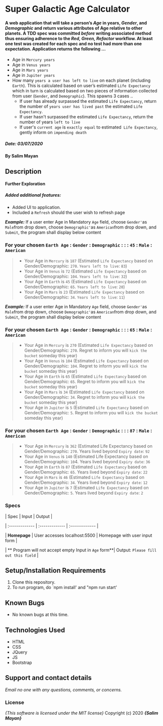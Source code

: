 # Super Galactic Age Calculator
#### A web application that will take a person’s _Age_ in years, _Gender_, and _Demographic_ and return various attributes of Age relative to other planets. A TDD spec was committed _before_ writing associated method thus ensuring adherence to the _Red, Green, Refactor_ workflow. At least one test was created for each spec and no test had more than one expectation. Application returns the following ...
-  Age in `Mercury years`
-  Age in `Venus years`
-  Age in `Mars years`
-  Age in `Jupiter years`
-  How many `years a user has left to live` on each planet (including `Earth`). This is calculated based on user’s estimated `Life Expectancy` which in turn is calculated based on two pieces of information collected from user (`Gender`, and `Demographic`). This spawns 3 cases ..
	- If user has already surpassed the estimated `Life Expectancy`, return the number of `years user has lived past` the estimated `Life Expectancy`.
	- If user hasn't surpassed the estimated `Life Expectancy`, return the number of years `left to live`
	- If user's `current age` is `exactly equal` to estimated` Life Expectancy`, gently inform on `impending death`

##### Date: **03/07/2020**

#### By **Salim Mayan**
  
## Description    
#### Further Exploration
##### Added additional features:

-  Added UI to application.
-  Included a `Refresh` should the user wish to refresh page

_**Example:**_ If a user enter Age in Mandatory `Age` field, choose `Gender'`as `Male`from drop down, choose `Demographic'`as `American`from drop down, and `Submit`, the program shall display below content

### For your chosen  `Earth Age` : `Gender` : `Demographic` : : : `45`  :  `Male`  :  `American`

> -   Your Age in  `Mercury`  is  `187`  (Estimated `Life Expectancy`  based on  Gender/Demographic:  `270`. `Years left to live`:  `83`)
> -   Your Age in  `Venus`  is  `72`  (Estimated `Life Expectancy`  based on  Gender/Demographic:  `104`. `Years left to live`:  `32`)
> -   Your Age in  `Earth`  is  `45`  (Estimated `Life Expectancy`  based on  Gender/Demographic:  `65`. `Years left to live`:  `20`)
> -   Your Age in  `Mars`  is  `23`  (Estimated `Life Expectancy`  based on  Gender/Demographic:  `34`. `Years left to live`:  `11`)

_**Example:**_ If a user enter Age in Mandatory `Age` field, choose `Gender'`as `Male`from drop down, choose `Demographic'`as `American`from drop down, and `Submit`, the program shall display below content

### For your chosen  `Earth Age` : `Gender` : `Demographic` : : : `65`  :  `Male`  :  `American`

> -   Your Age in  `Mercury`  is  `270`  (Estimated `Life Expectancy`  based on  Gender/Demographic:  `270`. Regret to inform you will `kick the bucket` someday this year)
> -   Your Age in  `Venus`  is  `104`  (Estimated `Life Expectancy`  based on  Gender/Demographic:  `104`. Regret to inform you will `kick the bucket` someday this year)
> -   Your Age in  `Earth`  is  `65`  (Estimated `Life Expectancy`  based on  Gender/Demographic:  `65`. Regret to inform you will `kick the bucket` someday this year)
> -   Your Age in  `Mars`  is  `34`  (Estimated `Life Expectancy`  based on  Gender/Demographic:  `34`. Regret to inform you will `kick the bucket` someday this year)
> -   Your Age in  `Jupiter`  is  `5`  (Estimated `Life Expectancy`  based on  Gender/Demographic:  `5`. Regret to inform you will `kick the bucket` someday this year)

### For your chosen  `Earth Age` : `Gender` : `Demographic` : : : `87`  :  `Male`  :  `American`

> -   Your Age in  `Mercury`  is  `362`  (Estimated Life Expectancy  based on  Gender/Demographic:  `270`. Years lived beyond `Expiry date`:  `92`
> -   Your Age in  `Venus`  is  `140`  (Estimated Life Expectancy  based on  Gender/Demographic:  `10`4. Years lived beyond `Expiry date`:  `36`
> -   Your Age in  `Earth`  is  `87`  (Estimated `Life Expectancy`  based on  Gender/Demographic:  `65`. Years lived beyond `Expiry date`:  `22`
> -   Your Age in  `Mars`  is  `46`  (Estimated `Life Expectancy`  based on  Gender/Demographic:  `34`. Years lived beyond `Expiry date`:  `12`
> -   Your Age in  `Jupiter`  is  `7`  (Estimated `Life Expectancy`  based on  Gender/Demographic:  `5`. Years lived beyond `Expiry date`:  `2`

### Specs

| Spec | Input | Output |

| :------------- | :------------- | :------------- |

  
| **Homepage** | User accesses localhost:5500 | Homepage with user input form |

| ** Program will not accept empty Input in `Age` form**| Output: `Please fill out this field` |

## Setup/Installation Requirements
1. Clone this repository.
2. To run program, do `npm install' and "npm run start'

## Known Bugs

* No known bugs at this time.

## Technologies Used
* HTML
* CSS
* JQuery
* JS
* Bootstrap

## Support and contact details
_Email no one with any questions, comments, or concerns._

### License
*{This software is licensed under the MIT license}*
Copyright (c) 2020 **_{Salim Mayan}_**